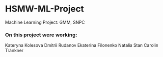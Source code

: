 # HSMW-ML-Project
Machine Learning Project: GMM, SNPC

### On this project were working:
Kateryna Kolesova
Dmitrii Rudanov
Ekaterina Filonenko
Natalia Stan 
Carolin Tränkner
